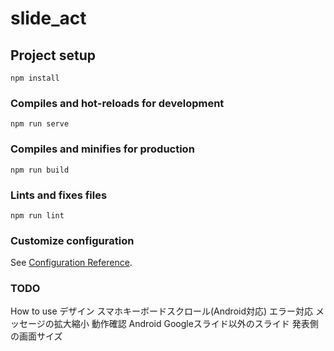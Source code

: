 # slide_act

## Project setup
```
npm install
```

### Compiles and hot-reloads for development
```
npm run serve
```

### Compiles and minifies for production
```
npm run build
```

### Lints and fixes files
```
npm run lint
```

### Customize configuration
See [Configuration Reference](https://cli.vuejs.org/config/).

### TODO
How to use
デザイン
スマホキーボードスクロール(Android対応)
エラー対応
メッセージの拡大縮小
動作確認
 Android
 Googleスライド以外のスライド
 発表側の画面サイズ